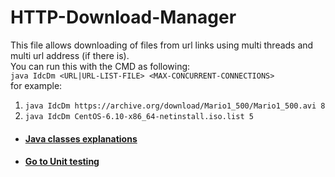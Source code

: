 # HTTP-Download-Manager
This file allows downloading of files from url links using multi threads and multi url address (if there is).  
You can run this with the CMD as following:  
`java IdcDm <URL|URL-LIST-FILE> <MAX-CONCURRENT-CONNECTIONS>`  
for example:  
1. `java IdcDm https://archive.org/download/Mario1_500/Mario1_500.avi 8`  
2. `java IdcDm CentOS-6.10-x86_64-netinstall.iso.list 5`

- #### [Java classes explanations](https://github.com/BarPrimat/HTTP-Download-Manager/blob/master/src/main/java/Download_Manager/README.md)
- #### [Go to Unit testing](https://github.com/BarPrimat/HTTP-Download-Manager/tree/master/src/test/java/Download_Manager)
